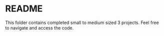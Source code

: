 # README

This folder contains completed small to medium sized 3 projects. Feel free to navigate and access the code.
